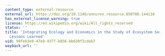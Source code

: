```yaml
---
content_type: external-resource
external_url: https://doi.org/10.1146/annurev.resource.050708.144110
has_external_license_warning: true
license: https://en.wikipedia.org/wiki/All_rights_reserved
status: ''
title: 'Integrating Ecology and Economics in the Study of Ecosystem Services: Some
  Lessons Learned'
uid: 99fe63e9-47e9-4377-b856-bb630f3cdab7
wayback_url: ''
---
```


